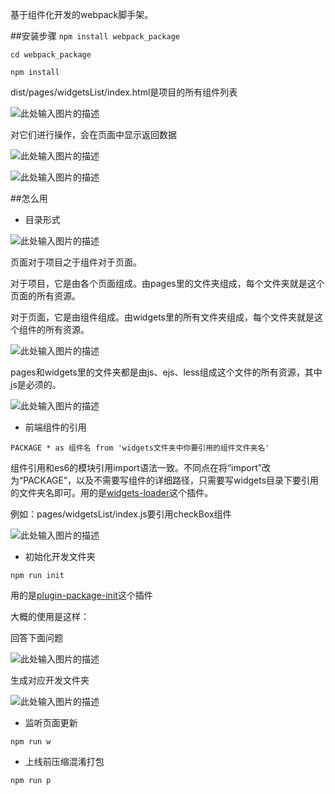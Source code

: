 基于组件化开发的webpack脚手架。

##安装步骤
```npm install webpack_package```

```cd webpack_package```

```npm install```

dist/pages/widgetsList/index.html是项目的所有组件列表

![此处输入图片的描述][1]


对它们进行操作，会在页面中显示返回数据

![此处输入图片的描述][2]

![此处输入图片的描述][3]


##怎么用
- 目录形式

![此处输入图片的描述][4]

页面对于项目之于组件对于页面。

对于项目，它是由各个页面组成。由pages里的文件夹组成，每个文件夹就是这个页面的所有资源。

对于页面，它是由组件组成。由widgets里的所有文件夹组成，每个文件夹就是这个组件的所有资源。

![此处输入图片的描述][5]

pages和widgets里的文件夹都是由js、ejs、less组成这个文件的所有资源，其中js是必须的。

![此处输入图片的描述][6]


- 前端组件的引用

```PACKAGE * as 组件名 from 'widgets文件夹中你要引用的组件文件夹名'```

组件引用和es6的模块引用import语法一致。不同点在将“import”改为“PACKAGE”，以及不需要写组件的详细路径，只需要写widgets目录下要引用的文件夹名即可。用的是[widgets-loader][7]这个插件。

例如：pages/widgetsList/index.js要引用checkBox组件

![此处输入图片的描述][8]


- 初始化开发文件夹

```npm run init```

用的是[plugin-package-init][9]这个插件

大概的使用是这样：

回答下面问题

![此处输入图片的描述][10]

生成对应开发文件夹

![此处输入图片的描述][11]


- 监听页面更新

```npm run w```

- 上线前压缩混淆打包

```npm run p```


  [1]: http://mmbiz.qpic.cn/mmemoticon/PiajxSqBRaELW5PcMUonINIuibjbOA6GTzsvicFCkm3hFCrQNJGn3BLQdojuXmLb1cqHCWXib0kLyzk/0
  [2]: http://mmbiz.qpic.cn/mmemoticon/duc2TvpEgSTzdp7MY9Cf03UJrv08pWQEB0koVibKFayTeeWCpzaNPTp1DupanibfJV/0
  [3]: http://mmbiz.qpic.cn/mmemoticon/duc2TvpEgSSuJ42VMy5ia7v2yCESzcFdDErrZfXLWzBR9Yt8DicYZkIiaA4vMgMpZvRIlEpbfxwLtQ/0
  [4]: http://mmbiz.qpic.cn/mmemoticon/dx4Y70y9XcuicmyVD6blInxRuct7D2K8gGbbJ7tLa5hRS8L07niaV0L6RMjthbqLKE/0
  [5]: http://mmbiz.qpic.cn/mmemoticon/PiajxSqBRaELiaDJicUzQeygtrFkmXRfu9OpzRB1wdhcp96ibXoZ6QMSDmk82DQHpbUG/0
  [6]: http://mmbiz.qpic.cn/mmemoticon/dx4Y70y9XcuDHh8CZHXrgFCiacMibDXmJSmzib9LmsE5iaqlib5jkfEFkicqBO7rsbdBlF/0
  [7]: https://www.npmjs.com/package/widgets-loader
  [8]: http://mmbiz.qpic.cn/mmemoticon/Q3auHgzwzM6FlTK5C4kT0wNxMicekluWicxd5Vq83A7jRic1SV4oSqibJmDoGHdXwLJ9YdFsGdwSicd8/0
  [9]: https://www.npmjs.com/package/plugin-package-init
  [10]: http://mmbiz.qpic.cn/mmemoticon/ajNVdqHZLLCF5N2esKGDeBR8upYQ7NtE2ialY6S2FN4GeumTU48as9TK6YbicG2iczsqZFQxK9Xibno/0
  [11]: http://mmbiz.qpic.cn/mmemoticon/Q3auHgzwzM5ib8KIjTiaRAy0XHBk6B7KV9IibwQLFQ39P0G8ltLsTZ49vu3KesamzKnC6uOy3Pqn8M5BaYq3r1KNA/0